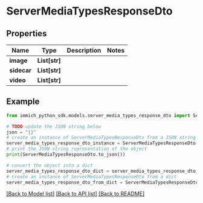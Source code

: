# ServerMediaTypesResponseDto


## Properties

Name | Type | Description | Notes
------------ | ------------- | ------------- | -------------
**image** | **List[str]** |  | 
**sidecar** | **List[str]** |  | 
**video** | **List[str]** |  | 

## Example

```python
from immich_python_sdk.models.server_media_types_response_dto import ServerMediaTypesResponseDto

# TODO update the JSON string below
json = "{}"
# create an instance of ServerMediaTypesResponseDto from a JSON string
server_media_types_response_dto_instance = ServerMediaTypesResponseDto.from_json(json)
# print the JSON string representation of the object
print(ServerMediaTypesResponseDto.to_json())

# convert the object into a dict
server_media_types_response_dto_dict = server_media_types_response_dto_instance.to_dict()
# create an instance of ServerMediaTypesResponseDto from a dict
server_media_types_response_dto_from_dict = ServerMediaTypesResponseDto.from_dict(server_media_types_response_dto_dict)
```
[[Back to Model list]](../README.md#documentation-for-models) [[Back to API list]](../README.md#documentation-for-api-endpoints) [[Back to README]](../README.md)


